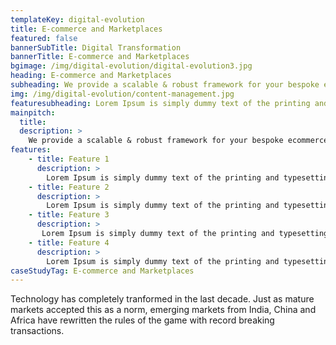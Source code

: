 ```yaml
---
templateKey: digital-evolution
title: E-commerce and Marketplaces
featured: false
bannerSubTitle: Digital Transformation
bannerTitle: E-commerce and Marketplaces
bgimage: /img/digital-evolution/digital-evolution3.jpg
heading: E-commerce and Marketplaces
subheading: We provide a scalable & robust framework for your bespoke ecommerce marketplace
img: /img/digital-evolution/content-management.jpg
featuresubheading: Lorem Ipsum is simply dummy text of the printing and typesetting industry. Lorem Ipsum has been the industry's standard dummy text
mainpitch:
  title: 
  description: >
    We provide a scalable & robust framework for your bespoke ecommerce marketplace
features:
    - title: Feature 1
      description: >
        Lorem Ipsum is simply dummy text of the printing and typesetting industry. Lorem Ipsum has been the industry's standard dummy text ever since the 1500s.
    - title: Feature 2
      description: >
        Lorem Ipsum is simply dummy text of the printing and typesetting industry. Lorem Ipsum has been the industry's standard dummy text ever since the 1500s.
    - title: Feature 3
      description: >
       Lorem Ipsum is simply dummy text of the printing and typesetting industry. Lorem Ipsum has been the industry's standard dummy text ever since the 1500s.
    - title: Feature 4
      description: >
        Lorem Ipsum is simply dummy text of the printing and typesetting industry. Lorem Ipsum has been the industry's standard dummy text ever since the 1500s.
caseStudyTag: E-commerce and Marketplaces
---
```


Technology has completely tranformed in the last decade. Just as mature markets accepted this as a norm, emerging markets from India, China and Africa have rewritten the rules of the game with record breaking transactions. 
